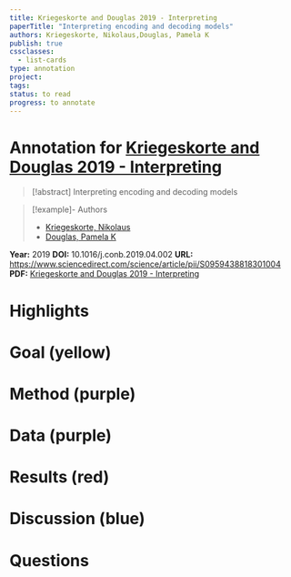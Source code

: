 ```yaml
---
title: Kriegeskorte and Douglas 2019 - Interpreting
paperTitle: "Interpreting encoding and decoding models"
authors: Kriegeskorte, Nikolaus,Douglas, Pamela K
publish: true
cssclasses:
  - list-cards
type: annotation
project:
tags:
status: to read
progress: to annotate
---
```

# Annotation for [Kriegeskorte and Douglas 2019 - Interpreting](Papers/References/Kriegeskorte%20and%20Douglas%202019%20-%20Interpreting)

> [!abstract] Interpreting encoding and decoding models

> [!example]- Authors
> - [Kriegeskorte, Nikolaus](Kriegeskorte%2C%20Nikolaus)
> - [Douglas, Pamela K](Douglas%2C%20Pamela%20K)

**Year:** 2019
**DOI:** 10.1016/j.conb.2019.04.002
**URL:** https://www.sciencedirect.com/science/article/pii/S0959438818301004
**PDF:** [Kriegeskorte and Douglas 2019 - Interpreting](Papers/PDFs/Kriegeskorte%20and%20Douglas%202019%20-%20Interpreting%20encoding%20and%20decoding%20models.pdf)

# Highlights


# Goal (yellow)


# Method (purple)


# Data (purple)


# Results (red)


# Discussion (blue)


# Questions

